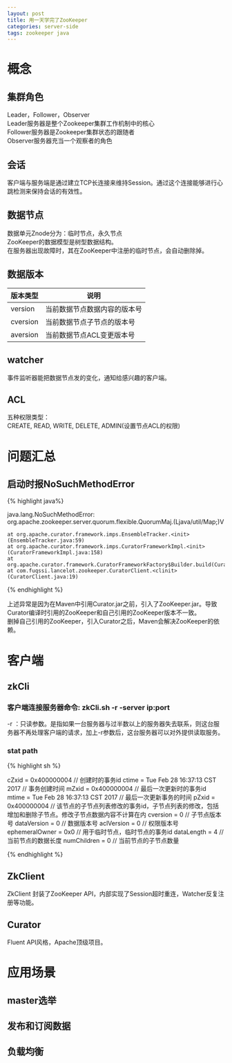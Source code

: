 ```yaml
---
layout: post
title: 用一天学完了ZooKeeper
categories: server-side
tags: zookeeper java
---
```

# 概念
## 集群角色
Leader，Follower，Observer  
Leader服务器是整个Zookeeper集群工作机制中的核心  
Follower服务器是Zookeeper集群状态的跟随者  
Observer服务器充当一个观察者的角色

## 会话
客户端与服务端是通过建立TCP长连接来维持Session。通过这个连接能够进行心跳检测来保持会话的有效性。

## 数据节点
数据单元Znode分为：临时节点，永久节点  
ZooKeeper的数据模型是树型数据结构。  
在服务器出现故障时，其在ZooKeeper中注册的临时节点，会自动删除掉。

## 数据版本

| 版本类型     | 说明             |
| -------- | -------------- |
| version  | 当前数据节点数据内容的版本号 |
| cversion | 当前数据节点子节点的版本号  |
| aversion | 当前数据节点ACL变更版本号 |

## watcher
事件监听器能把数据节点发的变化，通知给感兴趣的客户端。

## ACL
五种权限类型：  
CREATE, READ, WRITE, DELETE, ADMIN(设置节点ACL的权限)


# 问题汇总

## 启动时报NoSuchMethodError

{% highlight java%}

java.lang.NoSuchMethodError: org.apache.zookeeper.server.quorum.flexible.QuorumMaj.<init>(Ljava/util/Map;)V

    at org.apache.curator.framework.imps.EnsembleTracker.<init>(EnsembleTracker.java:59)
    at org.apache.curator.framework.imps.CuratorFrameworkImpl.<init>(CuratorFrameworkImpl.java:158)
    at org.apache.curator.framework.CuratorFrameworkFactory$Builder.build(CuratorFrameworkFactory.java:156)
    at com.fuqssi.lancelot.zookeeper.CuratorClient.<clinit>(CuratorClient.java:19)
{% endhighlight %}

上述异常是因为在Maven中引用Curator.jar之前，引入了ZooKeeper.jar。导致Curator编译时引用的ZooKeeper和自己引用的ZooKeeper版本不一致。  
删掉自己引用的ZooKeeper，引入Curator之后，Maven会解决ZooKeeper的依赖。



# 客户端

## zkCli

### 客户端连接服务器命令: zkCli.sh -r -server ip:port
-r ：只读参数。是指如果一台服务器与过半数以上的服务器失去联系，则这台服务器不再处理客户端的请求，加上-r参数后，这台服务器可以对外提供读取服务。

### stat path

{% highlight sh %}

cZxid = 0x400000004    // 创建时的事务id
ctime = Tue Feb 28 16:37:13 CST 2017   // 事务创建时间
mZxid = 0x400000004   // 最后一次更新时的事务id
mtime = Tue Feb 28 16:37:13 CST 2017   // 最后一次更新事务的时间
pZxid = 0x400000004   // 该节点的子节点列表修改的事务id，子节点列表的修改，包括增加和删除子节点。修改子节点数据内容不计算在内
cversion = 0   // 子节点版本号
dataVersion = 0   // 数据版本号
aclVersion = 0   // 权限版本号
ephemeralOwner = 0x0   // 用于临时节点，临时节点的事务id
dataLength = 4   // 当前节点的数据长度
numChildren = 0    // 当前节点的子节点数量

{% endhighlight %}

## ZkClient
ZkClient 封装了ZooKeeper API，内部实现了Session超时重连，Watcher反复注册等功能。

## Curator
Fluent API风格，Apache顶级项目。


# 应用场景

## master选举









## 发布和订阅数据









## 负载均衡

